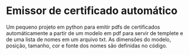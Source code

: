 # Emissor de certificado automático

Um pequeno projeto em python  para emitir pdfs de certificados automáticamente a partir de um modelo em pdf para servir de templete e de uma lista de nomes em um arquivo txt.
As dimensões do modelo, posição, tamanho, cor e fonte dos nomes são definidas no código.
